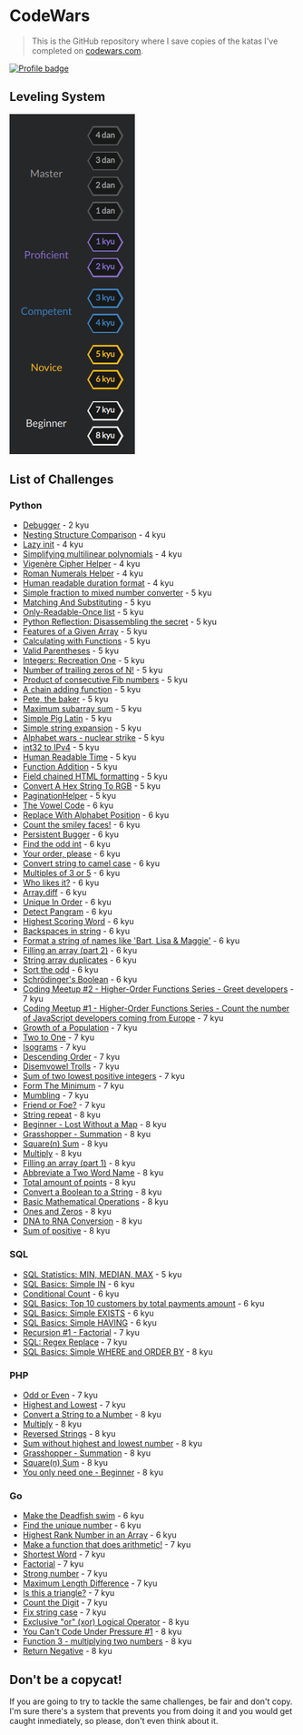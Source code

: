 # CodeWars

> This is the GitHub repository where I save copies of the katas I've completed on [codewars.com](https://www.codewars.com/).

[![Profile badge](https://www.codewars.com/users/danghh-1998/badges/large)](https://www.codewars.com/users/danghh-1998)

## Leveling System

![Leveling System](https://raw.githubusercontent.com/danghh-1998/codewars/master/screenshots/levels.png)

## List of Challenges

### Python

- [Debugger](python/debugger.py) - 2 kyu
- [Nesting Structure Comparison](python/nesting_structure_comparison.py) - 4 kyu
- [Lazy init](python/lazy_init.py) - 4 kyu
- [Simplifying multilinear polynomials](python/simplifying_multilinear_polynomials.py) - 4 kyu
- [Vigenère Cipher Helper](python/vigenere_cipher_helper.py) - 4 kyu
- [Roman Numerals Helper](python/roman_numerals_helper.py) - 4 kyu
- [Human readable duration format](python/human_readable_duration_format.py) - 4 kyu
- [Simple fraction to mixed number converter](python/simple_fraction_to_mixed_number_converter.py) - 5 kyu
- [Matching And Substituting](python/matching_and_substituting.py) - 5 kyu
- [Only-Readable-Once list](python/only_readable_once_list.py) - 5 kyu
- [Python Reflection: Disassembling the secret](python/python_reflection:_disassembling_the_secret.py) - 5 kyu
- [Features of a Given Array](python/features_of_a_given_array.py) - 5 kyu
- [Calculating with Functions](python/calculating_with_functions.py) - 5 kyu
- [Valid Parentheses](python/valid_parentheses.py) - 5 kyu
- [Integers: Recreation One](python/integers_recreation_one.py) - 5 kyu
- [Number of trailing zeros of N!](python/number_of_trailing_zeros_of_N.py) - 5 kyu
- [Product of consecutive Fib numbers](python/product_of_consecutive_fib_numbers.py) - 5 kyu
- [A chain adding function](python/a_chain_adding_function.py) - 5 kyu
- [Pete, the baker](python/pete_the_baker.py) - 5 kyu
- [Maximum subarray sum](python/maximum_subarray_sum.py) - 5 kyu
- [Simple Pig Latin](python/simple_pig_latin.py) - 5 kyu
- [Simple string expansion](python/simple_string_expansion.py) - 5 kyu
- [Alphabet wars - nuclear strike](python/alphabet_wars_nuclear_strike.py) - 5 kyu
- [int32 to IPv4](python/int32_to_IPv4.py) - 5 kyu
- [Human Readable Time](python/human_readable_time.py) - 5 kyu
- [Function Addition](python/function_addition.py) - 5 kyu
- [Field chained HTML formatting](python/field_chained_HTML_formatting.py) - 5 kyu
- [Convert A Hex String To RGB](python/convert_a_hex_string_to_RGB.py) - 5 kyu
- [PaginationHelper](python/pagination_helper.py) - 5 kyu
- [The Vowel Code](python/the_vowel_code.py) - 6 kyu
- [Replace With Alphabet Position](python/replace_with_aphabet_position.py) - 6 kyu
- [Count the smiley faces!](python/count_the_smiley_faces.py) - 6 kyu
- [Persistent Bugger](python/persistent_bugger..py) - 6 kyu
- [Find the odd int](python/find_the_odd_int.py) - 6 kyu
- [Your order, please](python/your_order_please.py) - 6 kyu
- [Convert string to camel case](python/convert_string_to_camel_case.py) - 6 kyu
- [Multiples of 3 or 5](python/multiples_of_3_or_5.py) - 6 kyu
- [Who likes it?](python/who_likes_it.py) - 6 kyu
- [Array.diff](python/array_diff.py) - 6 kyu
- [Unique In Order](python/unique_in_order.py) - 6 kyu
- [Detect Pangram](python/detect_pangram.py) - 6 kyu
- [Highest Scoring Word](python/highest_scoring_word.py) - 6 kyu
- [Backspaces in string](python/backspaces_in_string.py) - 6 kyu
- [Format a string of names like 'Bart, Lisa & Maggie'](python/format_a_string_of_names_like_'Bart,%20Lisa%20&%20Maggie'.py) - 6 kyu
- [Filling an array (part 2)](python/filling_an_array_part_2.py) - 6 kyu
- [String array duplicates](python/string_array_duplicates.py) - 6 kyu
- [Sort the odd](python/sort_the_odd.py) - 6 kyu
- [Schrödinger's Boolean](python/schrodinger_boolean.py) - 6 kyu
- [Coding Meetup #2 - Higher-Order Functions Series - Greet developers](python/coding_Meetup_2_higher_order_functions_series_greet_developers.py) - 7 kyu
- [Coding Meetup #1 - Higher-Order Functions Series - Count the number of JavaScript developers coming from Europe](python/coding_meetup_1_higher_order_functions_series_count_the_number_of_javaScript_developers_coming_from_europe.py) - 7 kyu
- [Growth of a Population](python/growth_of_a_population.py) - 7 kyu
- [Two to One](python/two_to_one.py) - 7 kyu
- [Isograms](python/isograms.py) - 7 kyu
- [Descending Order](python/descending_order.py) - 7 kyu
- [Disemvowel Trolls](python/disemvowel_trolls.py) - 7 kyu
- [Sum of two lowest positive integers](python/sum_of_two_lowest_positive_integers.py) - 7 kyu
- [Form The Minimum](python/form_the_minimum.py) - 7 kyu
- [Mumbling](python/mumbling.py) - 7 kyu
- [Friend or Foe?](python/friend_or_foe.py) - 7 kyu
- [String repeat](python/string_repeat.py) - 8 kyu
- [Beginner - Lost Without a Map](python/beginner_lost_without_a_map.py) - 8 kyu
- [Grasshopper - Summation](python/grasshopper_summation.py) - 8 kyu
- [Square(n) Sum](python/square_sum.py) - 8 kyu
- [Multiply](python/multiply.py) - 8 kyu
- [Filling an array (part 1)](python/filling_an_array_part_1.py) - 8 kyu
- [Abbreviate a Two Word Name](python/abbreviate_a_two_word_name.py) - 8 kyu
- [Total amount of points](python/total_amount_of_points.py) - 8 kyu
- [Convert a Boolean to a String](python/convert_a_boolean_to_a_string.py) - 8 kyu
- [Basic Mathematical Operations](python/basic_mathematical_operations.py) - 8 kyu
- [Ones and Zeros](python/ones_and_zeros.py) - 8 kyu
- [DNA to RNA Conversion](python/dna_to_rna_conversion.py) - 8 kyu
- [Sum of positive](python/sum_of_positive.py) - 8 kyu

### SQL

- [SQL Statistics: MIN, MEDIAN, MAX](sql/sql_statistics_MIN_MEDIAN_MAX.sql) - 5 kyu
- [SQL Basics: Simple IN](sql/sql_basics_simple_IN.sql) - 6 kyu
- [Conditional Count](sql/conditional_count.sql) - 6 kyu
- [SQL Basics: Top 10 customers by total payments amount](sql/sql_basics_top_10_customers_by_total_payments_amount.sql) - 6 kyu
- [SQL Basics: Simple EXISTS](sql/sql_basics_simple_EXISTS.sql) - 6 kyu
- [SQL Basics: Simple HAVING](sql/sql_basics_simple_HAVING.sql) - 6 kyu
- [Recursion #1 - Factorial](sql/recursion_%231_factorial.sql) - 7 kyu
- [SQL: Regex Replace](sql/sql_REGEXP_REPLACE.sql) - 7 kyu
- [SQL Basics: Simple WHERE and ORDER BY](sql/sql_basics_simple_WHERE_and_ORDER_BY.sql) - 8 kyu

### PHP

- [Odd or Even](php/OddOrEven.php) - 7 kyu
- [Highest and Lowest](php/HighestAndLowest.php) - 7 kyu
- [Convert a String to a Number](php/ConvertAStringToANumber.php) - 8 kyu
- [Multiply](php/Multiply.php) - 8 kyu
- [Reversed Strings](php/ReversedStrings.php) - 8 kyu
- [Sum without highest and lowest number](php/SumWithoutHighestAndLowestNumber.php) - 8 kyu
- [Grasshopper - Summation](php/GrasshopperSummation.php) - 8 kyu
- [Square(n) Sum](php/SquareSum.php) - 8 kyu
- [You only need one - Beginner](php/YouOnlyNeedOneBeginner.php) - 8 kyu

### Go

- [Make the Deadfish swim](go/make_the_deadfish_swim.go) - 6 kyu
- [Find the unique number](go/find_the_unique_number.go) - 6 kyu
- [Highest Rank Number in an Array](go/highest_rank_number_in_an_array.go) - 6 kyu
- [Make a function that does arithmetic!](go/make_a_function_that_does_arithmetic.go) - 7 kyu
- [Shortest Word](go/shortest_word.go) - 7 kyu
- [Factorial](go/factorial.go) - 7 kyu
- [Strong number](go/strong_number.go) - 7 kyu
- [Maximum Length Difference](go/maximum_length_difference.go) - 7 kyu
- [Is this a triangle?](go/is_this_a_triangle.go) - 7 kyu
- [Count the Digit](go/count_the_digit.go) - 7 kyu
- [Fix string case](go/fix_string_case.go) - 7 kyu
- [Exclusive "or" (xor) Logical Operator](go/exclusive_%22or%22_(xor)_logical_operator.go) - 8 kyu
- [You Can't Code Under Pressure #1](go/you_can't_code_under_pressure_%231.go) - 8 kyu
- [Function 3 - multiplying two numbers](go/multiplying_two_numbers.go) - 8 kyu
- [Return Negative](go/return_negative.go) - 8 kyu

## Don't be a copycat!

If you are going to try to tackle the same challenges, be fair and don't copy. I'm sure there's a system that prevents you from doing it and you would get caught inmediately, so please, don't even think about it.
